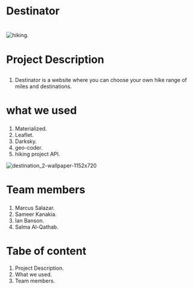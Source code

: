 # Destinator<h1>
![hiking](https://user-images.githubusercontent.com/34350992/41576489-b69b0348-7355-11e8-9c65-ea7fe45afc68.jpg).
# Project Description<h2>
1. Destinator is a website where you can choose your own hike range of miles and destinations.
# what we used<h3>
1. Materialized.
1. Leaflet.
1. Darksky.
1. geo-coder.
1. hiking project API.

![destination_2-wallpaper-1152x720](https://user-images.githubusercontent.com/34350992/41607561-495ad038-73b4-11e8-9e15-f1630136bc75.jpg)
# Team members<h3>
1. Marcus Salazar.
1. Sameer Kanakia.
1. Ian Banson.
1. Salma Al-Qathab.

# Tabe of content<h4>
1. Project Description.
1. What we used.
1. Team members.


